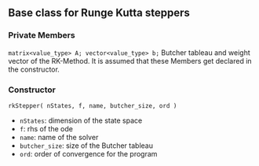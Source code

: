 ## Base class for Runge Kutta steppers

### Private Members
`matrix<value_type> A; vector<value_type> b;` Butcher tableau and weight vector of the RK-Method. It is assumed that these Members get declared in the constructor.


### Constructor
`rkStepper( nStates, f, name, butcher_size, ord )`

* `nStates`: dimension of the state space
* `f`: rhs of the ode
* `name`: name of the solver
* `butcher_size`: size of the Butcher tableau
* `ord`: order of convergence for the program